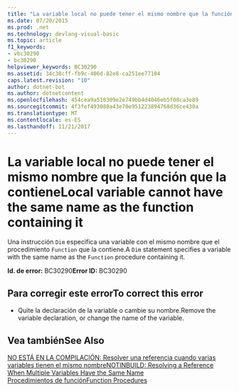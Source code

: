 ```yaml
---
title: "La variable local no puede tener el mismo nombre que la función que la contiene"
ms.date: 07/20/2015
ms.prod: .net
ms.technology: devlang-visual-basic
ms.topic: article
f1_keywords:
- vbc30290
- bc30290
helpviewer_keywords: BC30290
ms.assetid: 34c38cff-fb9c-406d-82e8-ca251ee77104
caps.latest.revision: "10"
author: dotnet-bot
ms.author: dotnetcontent
ms.openlocfilehash: 454cea9a518309e2e749bb4d4046eb5f08ca3e89
ms.sourcegitcommit: 4f3fef493080a43e70e951223894768d36ce430a
ms.translationtype: MT
ms.contentlocale: es-ES
ms.lasthandoff: 11/21/2017
---
```

# <a name="local-variable-cannot-have-the-same-name-as-the-function-containing-it"></a><span data-ttu-id="81253-102">La variable local no puede tener el mismo nombre que la función que la contiene</span><span class="sxs-lookup"><span data-stu-id="81253-102">Local variable cannot have the same name as the function containing it</span></span>
<span data-ttu-id="81253-103">Una instrucción `Dim` especifica una variable con el mismo nombre que el procedimiento `Function` que la contiene.</span><span class="sxs-lookup"><span data-stu-id="81253-103">A `Dim` statement specifies a variable with the same name as the `Function` procedure containing it.</span></span>  
  
 <span data-ttu-id="81253-104">**Id. de error:** BC30290</span><span class="sxs-lookup"><span data-stu-id="81253-104">**Error ID:** BC30290</span></span>  
  
## <a name="to-correct-this-error"></a><span data-ttu-id="81253-105">Para corregir este error</span><span class="sxs-lookup"><span data-stu-id="81253-105">To correct this error</span></span>  
  
-   <span data-ttu-id="81253-106">Quite la declaración de la variable o cambie su nombre.</span><span class="sxs-lookup"><span data-stu-id="81253-106">Remove the variable declaration, or change the name of the variable.</span></span>  
  
## <a name="see-also"></a><span data-ttu-id="81253-107">Vea también</span><span class="sxs-lookup"><span data-stu-id="81253-107">See Also</span></span>  
 [<span data-ttu-id="81253-108">NO ESTÁ EN LA COMPILACIÓN: Resolver una referencia cuando varias variables tienen el mismo nombre</span><span class="sxs-lookup"><span data-stu-id="81253-108">NOTINBUILD: Resolving a Reference When Multiple Variables Have the Same Name</span></span>](http://msdn.microsoft.com/en-us/9601e39f-1911-44e1-ace5-3f6e090408b9)  
 [<span data-ttu-id="81253-109">Procedimientos de función</span><span class="sxs-lookup"><span data-stu-id="81253-109">Function Procedures</span></span>](../../visual-basic/programming-guide/language-features/procedures/function-procedures.md)
